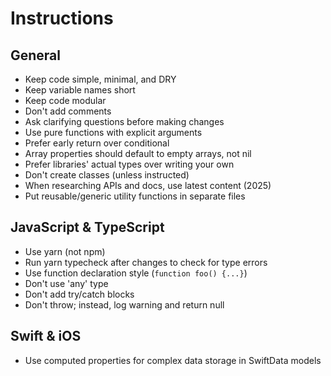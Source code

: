 # Instructions

## General

- Keep code simple, minimal, and DRY
- Keep variable names short
- Keep code modular
- Don't add comments
- Ask clarifying questions before making changes
- Use pure functions with explicit arguments
- Prefer early return over conditional
- Array properties should default to empty arrays, not nil
- Prefer libraries' actual types over writing your own
- Don't create classes (unless instructed)
- When researching APIs and docs, use latest content (2025)
- Put reusable/generic utility functions in separate files

## JavaScript & TypeScript

- Use yarn (not npm)
- Run yarn typecheck after changes to check for type errors
- Use function declaration style (`function foo() {...}`)
- Don't use 'any' type
- Don't add try/catch blocks
- Don't throw; instead, log warning and return null

## Swift & iOS

- Use computed properties for complex data storage in SwiftData models
